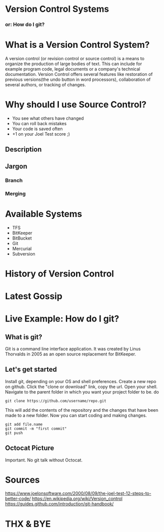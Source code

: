 # Version Control Systems
### or: How do I git?

# What is a Version Control System?
A version control (or revision control or source control) is a means to organize the production of large bodies of text. This can include for example program code, legal documents or a company's technical documentation. Version Control offers several features like restoration of previous versions(the undo button in word processors), collaboration of several authors, or tracking of changes.

# Why should I use Source Control?
- You see what others have changed
- You can roll back mistakes
- Your code is saved often
- \+1 on your Joel Test score ;)

## Description
## Jargon
### Branch
### Merging
# Available Systems
- TFS
- BitKeeper
- BitBucket
- Git
- Mercurial
- Subversion

# History of Version Control
# Latest Gossip
# Live Example: How do I git?
## What is git?
Git is a command line interface application. It was created by Linus Thorvalds in 2005 as an open source replacement for BitKeeper.
## Let's get started
Install git, depending on your OS and shell preferences.
Create a new repo on github.
Click the "clone or download" link, copy the url.
Open your shell.
Navigate to the parent folder in which you want your project folder to be.
do

    git clone https://github.com/username/repo.git

This will add the contents of the repository and the changes that have been made to a new folder. Now you can start coding and making changes.

    git add file.name
    git commit -m "first commit"
    git push

## Octocat Picture
Important. No git talk without Octocat.
# Sources
https://www.joelonsoftware.com/2000/08/09/the-joel-test-12-steps-to-better-code/
https://en.wikipedia.org/wiki/Version_control
https://guides.github.com/introduction/git-handbook/



# THX & BYE
